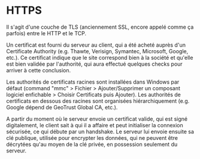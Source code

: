 # HTTPS

Il s'agit d'une couche de TLS (anciennement SSL, encore appelé comme ça parfois) entre le HTTP et le TCP.

Un certificat est fourni du serveur au client, qui a été acheté auprès d'un Certificate Authority (e.g. Thawte, Verisign, Symantec, Microsoft, Google, etc.).
Ce certificat indique que le site correspond bien à la société et qu'elle est bien validée par l'authorité, qui aura effectué quelques checks pour arriver à cette conclusion.

Les authorités de certificats racines sont installées dans Windows par défaut (command "mmc" > Fichier > Ajouter/Supprimer un composant logiciel enfichable > Choisir Certificats puis Ajouter).
Les authorités de certificats en dessous des racines sont organisées hiérarchiquement (e.g. Google dépend de GeoTrust Global CA, etc.).

A partir du moment où le serveur envoie un certificat valide, qui est signé digitalement, le client sait à qui il a affaire et peut initialiser la connexion sécurisée, ce qui débute par un handshake.
Le serveur lui envoie ensuite sa clé publique, utilisée pour encrypter les données, qui ne peuvent être décrytées qu'au moyen de la clé privée, en possession seulement du serveur.
